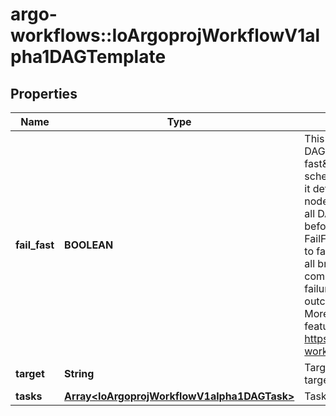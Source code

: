 # argo-workflows::IoArgoprojWorkflowV1alpha1DAGTemplate

## Properties
Name | Type | Description | Notes
------------ | ------------- | ------------- | -------------
**fail_fast** | **BOOLEAN** | This flag is for DAG logic. The DAG logic has a built-in \&quot;fail fast\&quot; feature to stop scheduling new steps, as soon as it detects that one of the DAG nodes is failed. Then it waits until all DAG nodes are completed before failing the DAG itself. The FailFast flag default is true,  if set to false, it will allow a DAG to run all branches of the DAG to completion (either success or failure), regardless of the failed outcomes of branches in the DAG. More info and example about this feature at https://github.com/argoproj/argo-workflows/issues/1442 | [optional] 
**target** | **String** | Target are one or more names of targets to execute in a DAG | [optional] 
**tasks** | [**Array&lt;IoArgoprojWorkflowV1alpha1DAGTask&gt;**](IoArgoprojWorkflowV1alpha1DAGTask.md) | Tasks are a list of DAG tasks | 


